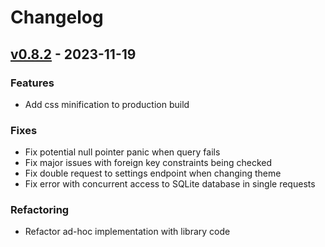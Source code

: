 # Changelog


<a name="v0.8.2"></a>
## [v0.8.2] - 2023-11-19
### Features
- Add css minification to production build

### Fixes
- Fix potential null pointer panic when query fails
- Fix major issues with foreign key constraints being checked
- Fix double request to settings endpoint when changing theme
- Fix error with concurrent access to SQLite database in single requests

### Refactoring
- Refactor ad-hoc implementation with library code


[Unreleased]: https://github.com/RobinThrift/stuff/compare/v0.8.2...HEAD
[v0.8.2]: https://github.com/RobinThrift/stuff/compare/v0.8.1...v0.8.2
